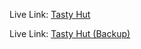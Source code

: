 Live Link: <a href='https://xyryc.github.io/Tasty-Hut-meal-api'>Tasty Hut </a>

Live Link: <a href='tasty-hut-api.surge.sh'>Tasty Hut (Backup)</a>
